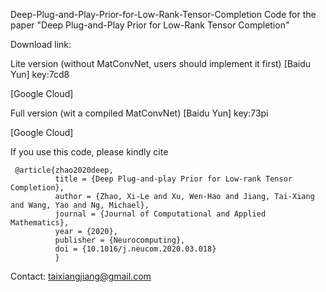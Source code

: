 Deep-Plug-and-Play-Prior-for-Low-Rank-Tensor-Completion
Code for the paper "Deep Plug-and-Play Prior for Low-Rank Tensor Completion"

Download link:

Lite version (without MatConvNet, users should implement it first)
[Baidu Yun] key:7cd8

[Google Cloud]

Full version (wit a compiled MatConvNet)
[Baidu Yun] key:73pi

[Google Cloud]

If you use this code, please kindly cite

     @article{zhao2020deep,
              title = {Deep Plug-and-play Prior for Low-rank Tensor Completion},
              author = {Zhao, Xi-Le and Xu, Wen-Hao and Jiang, Tai-Xiang and Wang, Yao and Ng, Michael},
              journal = {Journal of Computational and Applied Mathematics},
              year = {2020},
              publisher = {Neurocomputing},
              doi = {10.1016/j.neucom.2020.03.018}
              }
Contact: taixiangjiang@gmail.com

